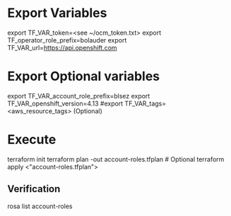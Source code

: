 # Export Variables
export TF_VAR_token=<see ~/ocm_token.txt>
export TF_operator_role_prefix=bolauder
export TF_VAR_url=https://api.openshift.com

# Export Optional variables
export TF_VAR_account_role_prefix=blsez
export TF_VAR_openshift_version=4.13
#export TF_VAR_tags=<aws_resource_tags> (Optional) 

# Execute
terraform init
terraform plan -out account-roles.tfplan # Optional
terraform apply <"account-roles.tfplan"> 

## Verification
rosa list account-roles
